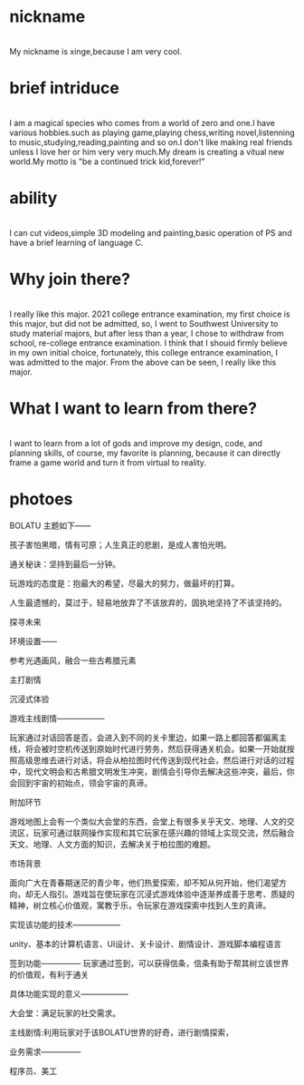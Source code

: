 # nickname
<br> My nickname is xinge,because I am very cool.
# brief intriduce
<br>I am a magical species who comes from a world of zero and one.I have various hobbies.such as playing game,playing chess,writing novel,listenning to music,studying,reading,painting and so on.I don't like making real friends unless I love her or him very very much.My dream is creating a vitual new world.My motto is "be a continued trick kid,forever!"
# ability
<br>I can cut videos,simple 3D modeling and painting,basic operation of PS and have a brief learning of language C.
# Why join there?
<br>I really like this major. 2021 college entrance examination, my first choice is this major, but did not be admitted, so, I went to Southwest University to study material majors, but after less than a year, I chose to withdraw from school, re-college entrance examination. I think that I shouid firmly believe in my own initial choice, fortunately, this college entrance examination, I was admitted to the major. From the above can be seen, I really like this major.
# What I want to learn from there?
<br>I want to learn from a lot of gods and improve my design, code, and planning skills, of course, my favorite is planning, because it can directly frame a game world and turn it from virtual to reality.
# photoes

BOLATU
主题如下——

孩子害怕黑暗，情有可原；人生真正的悲剧，是成人害怕光明。

通关秘诀：坚持到最后一分钟。

玩游戏的态度是：抱最大的希望，尽最大的努力，做最坏的打算。

人生最遗憾的，莫过于，轻易地放弃了不该放弃的，固执地坚持了不该坚持的。

探寻未来

环境设置——

参考光遇画风，融合一些古希腊元素

主打剧情

沉浸式体验

游戏主线剧情——————

玩家通过对话回答是否，会进入到不同的关卡里边，如果一路上都回答都偏离主线，将会被时空机传送到原始时代进行劳务，然后获得通关机会。如果一开始就按照高级思维去进行对话，将会从柏拉图时代传送到现代社会，然后进行对话的过程中，现代文明会和古希腊文明发生冲突，剧情会引导你去解决这些冲突，最后，你会回到宇宙的初始点，领会宇宙的真谛。

附加环节

游戏地图上会有一个类似大会堂的东西，会堂上有很多关乎天文、地理、人文的交流区，玩家可通过联网操作实现和其它玩家在感兴趣的领域上实现交流，然后融合天文、地理、人文方面的知识，去解决关于柏拉图的难题。

市场背景

面向广大在青春期迷茫的青少年，他们热爱探索，却不知从何开始，他们渴望方向，却无人指引。游戏旨在使玩家在沉浸式游戏体验中逐渐养成善于思考、质疑的精神，树立核心价值观，寓教于乐，令玩家在游戏探索中找到人生的真谛。

实现该功能的技术——————

unity、基本的计算机语言、UI设计、关卡设计、剧情设计、游戏脚本编程语言

签到功能—————
玩家通过签到，可以获得信条，信条有助于帮其树立该世界的价值观，有利于通关

具体功能实现的意义——————

大会堂：满足玩家的社交需求。

主线剧情:利用玩家对于该BOLATU世界的好奇，进行剧情探索，

业务需求—————

程序员、美工

